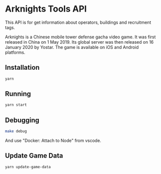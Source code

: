 # Arknights Tools API

This API is for get information about operators, buildings and recruitment tags.

Arknights is a Chinese mobile tower defense gacha video game. It was first released in China on 1 May 2019. Its global server was then released on 16 January 2020 by Yostar. The game is available on iOS and Android platforms.

## Installation

```bash
yarn
```

## Running

```bash
yarn start
```

## Debugging

```bash
make debug
```

And use "Docker: Attach to Node" from vscode.

## Update Game Data

```bash
yarn update-game-data
```
